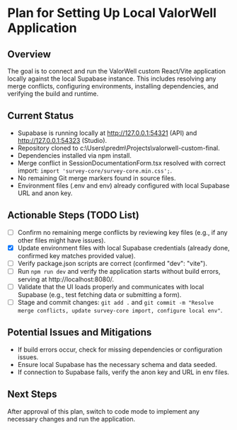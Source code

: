 # Plan for Setting Up Local ValorWell Application

## Overview
The goal is to connect and run the ValorWell custom React/Vite application locally against the local Supabase instance. This includes resolving any merge conflicts, configuring environments, installing dependencies, and verifying the build and runtime.

## Current Status
- Supabase is running locally at http://127.0.0.1:54321 (API) and http://127.0.0.1:54323 (Studio).
- Repository cloned to c:\Users\predm\Projects\valorwell-custom-final.
- Dependencies installed via npm install.
- Merge conflict in SessionDocumentationForm.tsx resolved with correct import: `import 'survey-core/survey-core.min.css';`.
- No remaining Git merge markers found in source files.
- Environment files (.env and env) already configured with local Supabase URL and anon key.

## Actionable Steps (TODO List)
- [ ] Confirm no remaining merge conflicts by reviewing key files (e.g., if any other files might have issues).
- [x] Update environment files with local Supabase credentials (already done, confirmed key matches provided value).
- [ ] Verify package.json scripts are correct (confirmed "dev": "vite").
- [ ] Run `npm run dev` and verify the application starts without build errors, serving at http://localhost:8080/.
- [ ] Validate that the UI loads properly and communicates with local Supabase (e.g., test fetching data or submitting a form).
- [ ] Stage and commit changes: `git add .` and `git commit -m "Resolve merge conflicts, update survey-core import, configure local env"`.

## Potential Issues and Mitigations
- If build errors occur, check for missing dependencies or configuration issues.
- Ensure local Supabase has the necessary schema and data seeded.
- If connection to Supabase fails, verify the anon key and URL in env files.

## Next Steps
After approval of this plan, switch to code mode to implement any necessary changes and run the application.